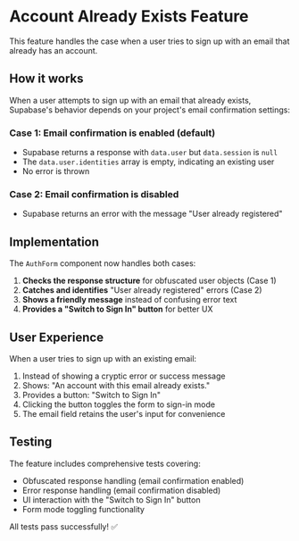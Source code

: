 # Account Already Exists Feature

This feature handles the case when a user tries to sign up with an email that already has an account.

## How it works

When a user attempts to sign up with an email that already exists, Supabase's behavior depends on your project's email confirmation settings:

### Case 1: Email confirmation is enabled (default)
- Supabase returns a response with `data.user` but `data.session` is `null`
- The `data.user.identities` array is empty, indicating an existing user
- No error is thrown

### Case 2: Email confirmation is disabled  
- Supabase returns an error with the message "User already registered"

## Implementation

The `AuthForm` component now handles both cases:

1. **Checks the response structure** for obfuscated user objects (Case 1)
2. **Catches and identifies** "User already registered" errors (Case 2)
3. **Shows a friendly message** instead of confusing error text
4. **Provides a "Switch to Sign In" button** for better UX

## User Experience

When a user tries to sign up with an existing email:

1. Instead of showing a cryptic error or success message
2. Shows: "An account with this email already exists."
3. Provides a button: "Switch to Sign In"
4. Clicking the button toggles the form to sign-in mode
5. The email field retains the user's input for convenience

## Testing

The feature includes comprehensive tests covering:
- Obfuscated response handling (email confirmation enabled)
- Error response handling (email confirmation disabled)  
- UI interaction with the "Switch to Sign In" button
- Form mode toggling functionality

All tests pass successfully! ✅